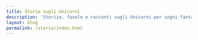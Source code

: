 ```yaml
---
title: Storie sugli Unicorni
description: 'Storiie, favole e racconti sugli Unicorni per sogni fantastici'
layout: blog
permalink: /storie/index.html
---
```

